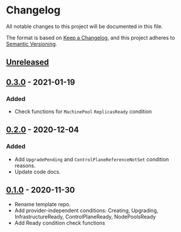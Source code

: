 # Changelog

All notable changes to this project will be documented in this file.

The format is based on [Keep a Changelog](https://keepachangelog.com/en/1.0.0/),
and this project adheres to [Semantic Versioning](https://semver.org/spec/v2.0.0.html).



## [Unreleased]

## [0.3.0] - 2021-01-19

### Added

- Check functions for `MachinePool` `ReplicasReady` condition

## [0.2.0] - 2020-12-04

### Added

- Add `UpgradePending` and `ControlPlaneReferenceNotSet` condition reasons.
- Update code docs.

## [0.1.0] - 2020-11-30

- Rename template repo.
- Add provider-independent conditions: Creating, Upgrading, InfrastructureReady, ControlPlaneReady, NodePoolsReady
- Add Ready condition check functions

[Unreleased]: https://github.com/giantswarm/conditions/compare/v0.3.0...HEAD
[0.3.0]: https://github.com/giantswarm/conditions/compare/v0.2.0...v0.3.0
[0.2.0]: https://github.com/giantswarm/conditions/compare/v0.1.0...v0.2.0
[0.1.0]: https://github.com/giantswarm/conditions/releases/tag/v0.1.0
